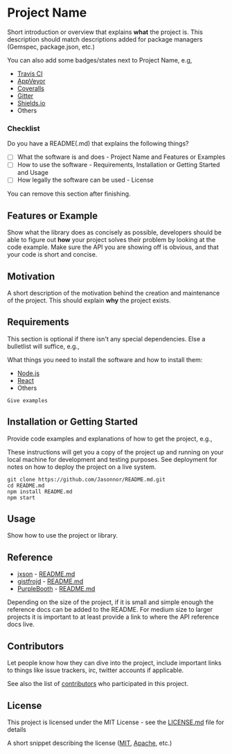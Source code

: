 # Project Name

Short introduction or overview that explains **what** the project is. This description should match descriptions added for package managers (Gemspec, package.json, etc.)

You can also add some badges/states next to Project Name, e.g,
+ [Travis CI](https://travis-ci.org/)
+ [AppVeyor](http://www.appveyor.com/)
+ [Coveralls](https://coveralls.io/)
+ [Gitter](https://gitter.im/)
+ [Shields.io](http://shields.io/)
+ Others

### Checklist

Do you have a README(.md) that explains the following things?

- [ ] What the software is and does - Project Name and Features or Examples
- [ ] How to use the software - Requirements, Installation or Getting Started and Usage
- [ ] How legally the software can be used - License

You can remove this section after finishing.


## Features or Example

Show what the library does as concisely as possible, developers should be able to figure out **how** your project solves their problem by looking at the code example. Make sure the API you are showing off is obvious, and that your code is short and concise.

## Motivation

A short description of the motivation behind the creation and maintenance of the project. This should explain **why** the project exists.

## Requirements

This section is optional if there isn't any special dependencies. Else a bulletlist will suffice, e.g.,

What things you need to install the software and how to install them:

+ [Node.js](https://nodejs.org/)
+ [React](https://facebook.github.io/react/)
+ Others

```
Give examples
```

## Installation or Getting Started

Provide code examples and explanations of how to get the project, e.g.,

These instructions will get you a copy of the project up and running on your local machine for development and testing purposes. See deployment for notes on how to deploy the project on a live system.

	git clone https://github.com/Jasonnor/README.md.git
    cd README.md
    npm install README.md
    npm start

## Usage

Show how to use the project or library.
    
## Reference

+ [jxson](https://gist.github.com/jxson) - [README.md](https://gist.github.com/jxson/1784669)
+ [gistfrojd](https://gist.github.com/gistfrojd) - [README.md](https://gist.github.com/gistfrojd/5fcd3b70949ac6376f66)
+ [PurpleBooth](https://github.com/PurpleBooth) - [README.md](https://gist.github.com/PurpleBooth/109311bb0361f32d87a2)

Depending on the size of the project, if it is small and simple enough the reference docs can be added to the README. For medium size to larger projects it is important to at least provide a link to where the API reference docs live.

## Contributors

Let people know how they can dive into the project, include important links to things like issue trackers, irc, twitter accounts if applicable.

See also the list of [contributors](https://github.com/your/project/contributors) who participated in this project.

## License

This project is licensed under the MIT License - see the [LICENSE.md](LICENSE.md) file for details

A short snippet describing the license ([MIT](http://opensource.org/licenses/mit-license.php), [Apache](http://opensource.org/licenses/Apache-2.0), etc.)
